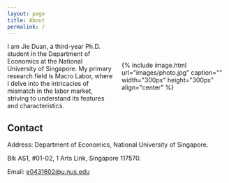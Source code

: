 ```yaml
---
layout: page
title: About
permalink: /
---
```


<style>
  .container {
    display: flex;
    align-items: center;
  }
  .text {
    flex: 1;
    margin-right: 10px;
  }
  .image {
    flex: 1;
    margin-left: 10px;
  }
</style>

<div class="container">
  <div class="text">
    I am Jie Duan, a third-year Ph.D. student in the Department of Economics at the National University of Singapore. My primary research field is Macro Labor, where I delve into the intricacies of mismatch in the labor market, striving to understand its features and characteristics.
  </div>
  <div class="image">
    {% include image.html url="images/photo.jpg" caption="" width="300px" height="300px" align="center" %}
  </div>
</div>


## Contact
Address: Department of Economics, National University of Singapore.

Blk AS1, #01-02, 1 Arts Link, Singapore 117570.  

Email: e0431602@u.nus.edu


